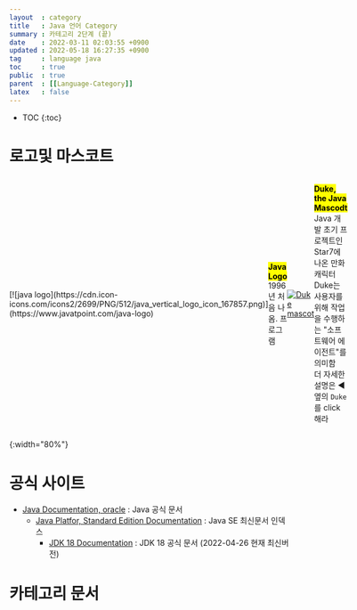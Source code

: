 ```yaml
---
layout  : category
title   : Java 언어 Category 
summary : 카테고리 2단계 (끝) 
date    : 2022-03-11 02:03:55 +0900
updated : 2022-05-18 16:27:35 +0900
tag     : language java 
toc     : true
public  : true
parent  : [[Language-Category]] 
latex   : false
---
```

* TOC
{:toc}

# 로고및 마스코트

<style>
.logo-container {display: flex; align-items: center; justify-content: space-around;}
</style>

<div markdown="1" class="logo-container">
[![java logo](https://cdn.icon-icons.com/icons2/2699/PNG/512/java_vertical_logo_icon_167857.png)](https://www.javatpoint.com/java-logo)

**<mark>Java Logo</mark>** <br>
1996년 처음 나옴. 프로그램<br>

[![Duke mascot][duke-img]](https://www.oracle.com/java/duke/)

**<mark>Duke, the Java Mascodt</mark>** <br>
Java 개발 초기 프로젝트인 Star7에 나온 만화 캐릭터<br>
Duke는 사용자를 위해 작업을 수행하는 "소프트웨어 에이전트"를 의미함<br>
더 자세한 설명은 ◀ 옆의 `Duke`를 click해라
</div>

[duke-img]:https://www.oracle.com/a/ocom/img/rc24-duke-java-mascot.jpg
{:width="80%"}


# 공식 사이트

* [Java Documentation, oracle](https://docs.oracle.com/en/java/) : Java 공식 문서
  * [Java Platfor, Standard Edition Documentation](https://docs.oracle.com/en/java/javase/index.html) : Java SE 최신문서 인덱스 
    * [JDK 18 Documentation](https://docs.oracle.com/en/java/javase/18/index.html) : JDK 18 공식 문서 (2022-04-26 현재 최신버전)

# 카테고리 문서

